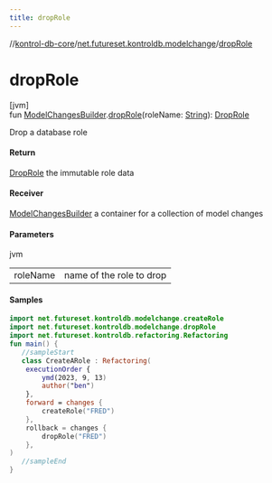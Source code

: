 ```yaml
---
title: dropRole
---
```

//[kontrol-db-core](../../index.html)/[net.futureset.kontroldb.modelchange](index.html)/[dropRole](drop-role.html)



# dropRole



[jvm]\
fun [ModelChangesBuilder](../net.futureset.kontroldb.dsl/-model-changes-builder/index.html).[dropRole](drop-role.html)(roleName: [String](https://kotlinlang.org/api/latest/jvm/stdlib/kotlin/-string/index.html)): [DropRole](-drop-role/index.html)



Drop a database role



#### Return



[DropRole](-drop-role/index.html) the immutable role data



#### Receiver



[ModelChangesBuilder](../net.futureset.kontroldb.dsl/-model-changes-builder/index.html) a container for a collection of model changes



#### Parameters


jvm

| | |
|---|---|
| roleName | name of the role to drop |



#### Samples

```kotlin
import net.futureset.kontroldb.modelchange.createRole
import net.futureset.kontroldb.modelchange.dropRole
import net.futureset.kontroldb.refactoring.Refactoring
fun main() { 
   //sampleStart 
   class CreateARole : Refactoring(
    executionOrder {
        ymd(2023, 9, 13)
        author("ben")
    },
    forward = changes {
        createRole("FRED")
    },
    rollback = changes {
        dropRole("FRED")
    },
) 
   //sampleEnd
}
```



